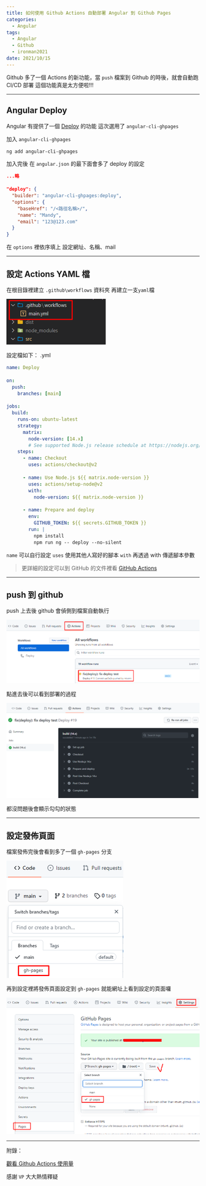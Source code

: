 ```yaml
---
title: 如何使用 Github Actions 自動部署 Angular 到 Github Pages
categories:
  - Angular
tags:
  - Angular
  - Github
  - ironman2021
date: 2021/10/15
---
```


Github 多了一個 Actions 的新功能，當 `push` 檔案到 Github 的時後，就會自動跑 CI/CD 部署
這個功能真是太方便啦!!!

---

## Angular Deploy

Angular 有提供了一個 [Deploy](https://angular.tw/guide/deployment) 的功能
這次選用了 `angular-cli-ghpages`

加入 `angular-cli-ghpages`

```bash
ng add angular-cli-ghpages
```

加入完後 在 `angular.json` 的最下面會多了 deploy 的設定

```json
...略

"deploy": {
  "builder": "angular-cli-ghpages:deploy",
  "options": {
    "baseHref": "/<路徑名稱>/",
    "name": "Mandy",
    "email": "123@123.com"
  }
}
```

在 `options` 裡依序填上 設定網址、名稱、mail

---

## 設定 Actions YAML 檔

在根目錄裡建立 `.github\workflows` 資料夾
再建立一支`yaml`檔

![](/assets/images/angular/ng_deploy/001.png)

設定檔如下：
.yml

```yml
name: Deploy

on:
  push:
    branches: [main]

jobs:
  build:
    runs-on: ubuntu-latest
    strategy:
      matrix:
        node-version: [14.x]
        # See supported Node.js release schedule at https://nodejs.org/en/about/releases/
    steps:
      - name: Checkout
        uses: actions/checkout@v2

      - name: Use Node.js ${{ matrix.node-version }}
        uses: actions/setup-node@v2
        with:
          node-version: ${{ matrix.node-version }}

      - name: Prepare and deploy
        env:
          GITHUB_TOKEN: ${{ secrets.GITHUB_TOKEN }}
        run: |
          npm install
          npm run ng -- deploy --no-silent
```

`name` 可以自行設定
`uses` 使用其他人寫好的腳本
`with` 再透過 with 傳遞腳本參數

> 更詳細的設定可以到 GitHub 的文件裡看 [GitHub Actions](https://docs.github.com/cn/actions/quickstart)

---

## push 到 github

push 上去後 github 會偵側到檔案自動執行

![](/assets/images/angular/ng_deploy/002.png)

點進去後可以看到部署的過程

![](/assets/images/angular/ng_deploy/003.png)

都沒問題後會顯示勾勾的狀態

---

## 設定發佈頁面

檔案發佈完後會看到多了一個 `gh-pages` 分支

![](/assets/images/angular/ng_deploy/004.png)

再到設定裡將發佈頁面設定到 `gh-pages` 就能網址上看到設定的頁面囉

![](/assets/images/angular/ng_deploy/005.png)

---

附錄：

[觀看 Github Actions 使用量](https://github.com/settings/billing)

感謝 `VP` 大大熱情釋疑
